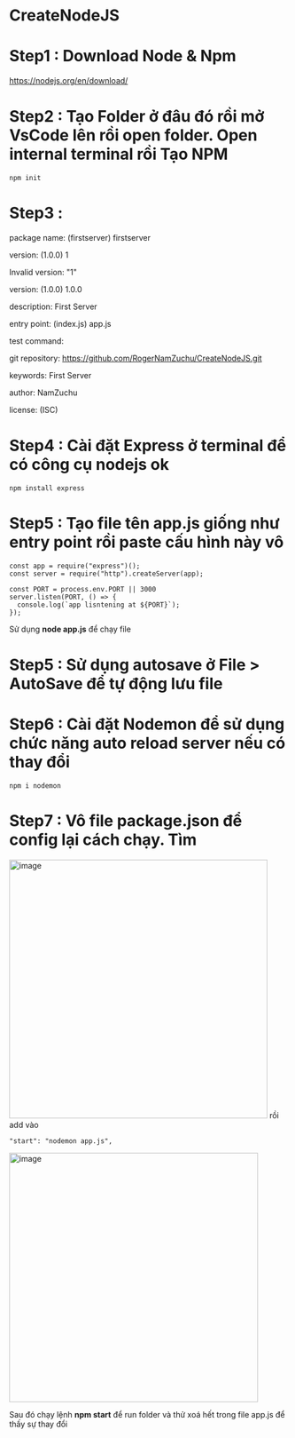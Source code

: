 # CreateNodeJS

# Step1 : Download Node & Npm

https://nodejs.org/en/download/

# Step2 : Tạo Folder ở đâu đó rồi mở VsCode lên rồi open folder. Open internal terminal rồi Tạo NPM
```
npm init
```

# Step3 : 

package name: (firstserver) firstserver

version: (1.0.0) 1

Invalid version: "1"

version: (1.0.0) 1.0.0

description: First Server

entry point: (index.js) app.js

test command: 

git repository: https://github.com/RogerNamZuchu/CreateNodeJS.git

keywords: First Server

author: NamZuchu

license: (ISC)  

# Step4 : Cài đặt Express ở terminal để có công cụ nodejs ok
```
npm install express
```

# Step5 : Tạo file tên app.js giống như entry point rồi paste cấu hình này vô
```
const app = require("express")();
const server = require("http").createServer(app);

const PORT = process.env.PORT || 3000
server.listen(PORT, () => {
  console.log(`app lisntening at ${PORT}`);
});
```

Sử dụng
**node app.js**
để chạy file


# Step5 : Sử dụng autosave ở File > AutoSave để tự động lưu file

# Step6 : Cài đặt Nodemon để sử dụng chức năng auto reload server nếu có thay đổi
```
npm i nodemon
```

# Step7 : Vô file package.json để config lại cách chạy. Tìm 
<img width="466" alt="image" src="https://user-images.githubusercontent.com/108333173/176154081-bd4c200c-238e-4061-b004-94522483839f.png">
rồi add vào


```
"start": "nodemon app.js",
```

<img width="449" alt="image" src="https://user-images.githubusercontent.com/108333173/176154219-61553f90-91d0-4f36-bc28-f1d5b30cf068.png">

Sau đó chạy lệnh 
**npm start** 
để run folder và thử xoá hết trong file app.js để thấy sự thay đổi
